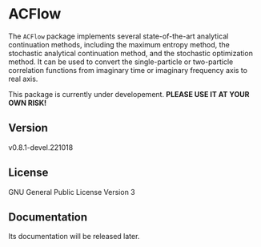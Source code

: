 # ACFlow

The `ACFlow` package implements several state-of-the-art analytical continuation methods, including the maximum entropy method, the stochastic analytical continuation method, and the stochastic optimization method. It can be used to convert the single-particle or two-particle correlation functions from imaginary time or imaginary frequency axis to real axis.

This package is currently under developement. **PLEASE USE IT AT YOUR OWN RISK!**

## Version

v0.8.1-devel.221018

## License

GNU General Public License Version 3

## Documentation

Its documentation will be released later.
